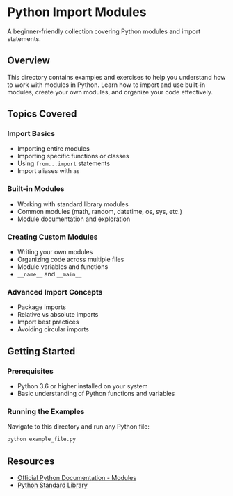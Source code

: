 # Python Import Modules

A beginner-friendly collection covering Python modules and import statements.

## Overview

This directory contains examples and exercises to help you understand how to work with modules in Python. Learn how to import and use built-in modules, create your own modules, and organize your code effectively.

## Topics Covered

### Import Basics
- Importing entire modules
- Importing specific functions or classes
- Using `from...import` statements
- Import aliases with `as`

### Built-in Modules
- Working with standard library modules
- Common modules (math, random, datetime, os, sys, etc.)
- Module documentation and exploration

### Creating Custom Modules
- Writing your own modules
- Organizing code across multiple files
- Module variables and functions
- `__name__` and `__main__`

### Advanced Import Concepts
- Package imports
- Relative vs absolute imports
- Import best practices
- Avoiding circular imports

## Getting Started

### Prerequisites
- Python 3.6 or higher installed on your system
- Basic understanding of Python functions and variables

### Running the Examples

Navigate to this directory and run any Python file:

```bash
python example_file.py
```

## Resources

- [Official Python Documentation - Modules](https://docs.python.org/3/tutorial/modules.html)
- [Python Standard Library](https://docs.python.org/3/library/)
